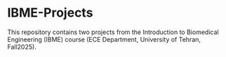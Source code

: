 # IBME-Projects
This repository contains two projects from the Introduction to Biomedical Engineering (IBME) course (ECE Department, University of Tehran, Fall2025).
